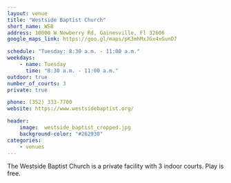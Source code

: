 ```yaml
---
layout: venue
title: "Westside Baptist Church"
short_name: WSB
address: 10000 W Newberry Rd, Gainesville, Fl 32606
google_maps_link: https://goo.gl/maps/pK3mhMxJGx4xGunD7

schedule: "Tuesday: 8:30 a.m. - 11:00 a.m."
weekdays:
    - name: Tuesday
      time: "8:30 a.m. - 11:00 a.m." 
outdoor: true
number_of_courts: 3
private: true

phone: (352) 333-7700
website: https://www.westsidebaptist.org/

header:
    image:  westside_baptist_cropped.jpg
    background-color: "#262930"
categories:
    - venues
---
```

<!--more-->

The Westside Baptist Church is a private facility with 3 indoor courts. Play is free.
